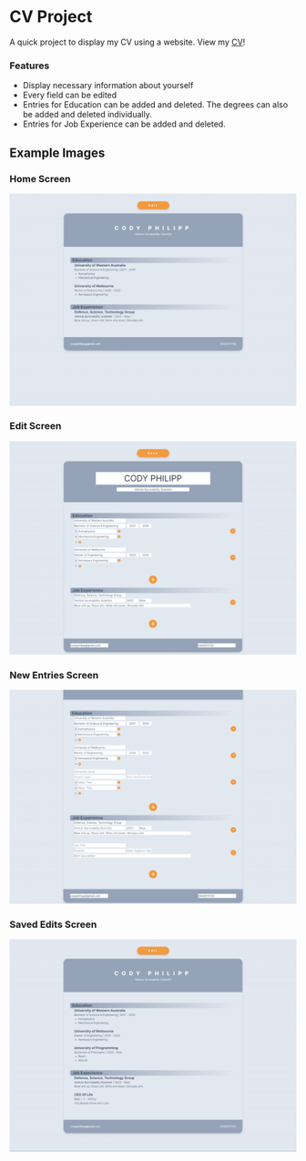 # CV Project
A quick project to display my CV using a website. View my [CV](https://cv-project-ruby-eight.vercel.app/)!

### Features
* Display necessary information about yourself
* Every field can be edited
* Entries for Education can be added and deleted. The degrees can also be added and deleted individually.
* Entries for Job Experience can be added and deleted.

## Example Images
### Home Screen
![Home Screen](https://github.com/codyph/cv_project/blob/main/exampleImages/homeScreen.png)

### Edit Screen
![Edit Screen](https://github.com/codyph/cv_project/blob/main/exampleImages/saveScreen.png)

### New Entries Screen
![Entry Screen](https://github.com/codyph/cv_project/blob/main/exampleImages/addingEditsScreen.png)

### Saved Edits Screen
![Saved Edits Screen](https://github.com/codyph/cv_project/blob/main/exampleImages/editedScreen.png)
